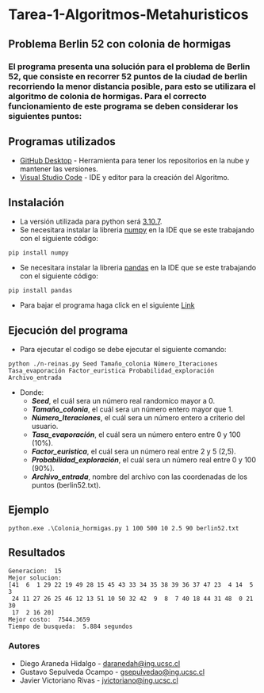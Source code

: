 # Tarea-1-Algoritmos-Metahuristicos
## Problema Berlin 52 con colonia de hormigas
### El programa presenta una solución para el problema de Berlin 52, que consiste en recorrer 52 puntos de la ciudad de berlin recorriendo la menor distancia posible, para esto se utilizara el algoritmo de colonia de hormigas. Para el correcto funcionamiento de este programa se deben considerar los siguientes puntos:

## Programas utilizados 

* [GitHub Desktop](https://desktop.github.com/) - Herramienta para tener los repositorios en la nube y mantener las versiones.
* [Visual Studio Code](https://visualstudio.microsoft.com/es/) - IDE y editor para la creación del Algoritmo.

## Instalación
* La versión utilizada para python será [3.10.7](https://www.python.org/downloads/).
* Se necesitara instalar la libreria [numpy](https://numpy.org/) en la IDE que se este trabajando con el siguiente código:
 ```
 pip install numpy
 ```
 * Se necesitara instalar la libreria [pandas](https://pandas.pydata.org/) en la IDE que se este trabajando con el siguiente código:
 ```
 pip install pandas
 ```
 * Para bajar el programa haga click en el siguiente [Link](https://github.com/GustavoSepul/Tarea-2-Algoritmos-Metaheuristicos/archive/refs/heads/main.zip)

## Ejecución del programa

- Para ejecutar el codigo se debe ejecutar el siguiente comando: 
```
python ./n-reinas.py Seed Tamaño_colonia Número_Iteraciones Tasa_evaporación Factor_euristica Probabilidad_exploración Archivo_entrada
```


- Donde:
    - ***Seed***, el cuál sera un número real randomico mayor a 0.
    - ***Tamaño_colonia***, el cuál sera un número entero mayor que 1.
    - ***Número_Iteraciones***, el cuál sera un número entero a criterio del usuario.
    - ***Tasa_evaporación***, el cuál sera un número entero entre 0 y 100 (10%).
    - ***Factor_euristica***, el cuál sera un número real entre 2 y 5 (2,5).
    - ***Probabilidad_exploración***, el cuál sera un número real entre 0 y 100 (90%).
    - ***Archivo_entrada***, nombre del archivo con las coordenadas de los puntos (berlin52.txt).




## Ejemplo
```
python.exe .\Colonia_hormigas.py 1 100 500 10 2.5 90 berlin52.txt
```
## Resultados
```
Generacion:  15
Mejor solucion:
[41  6  1 29 22 19 49 28 15 45 43 33 34 35 38 39 36 37 47 23  4 14  5  3
 24 11 27 26 25 46 12 13 51 10 50 32 42  9  8  7 40 18 44 31 48  0 21 30
 17  2 16 20]
Mejor costo:  7544.3659
Tiempo de busqueda:  5.884 segundos
```
### Autores
* Diego Araneda Hidalgo - daranedah@ing.ucsc.cl
* Gustavo Sepulveda Ocampo - gsepulvedao@ing.ucsc.cl
* Javier Victoriano Rivas - jvictoriano@ing.ucsc.cl